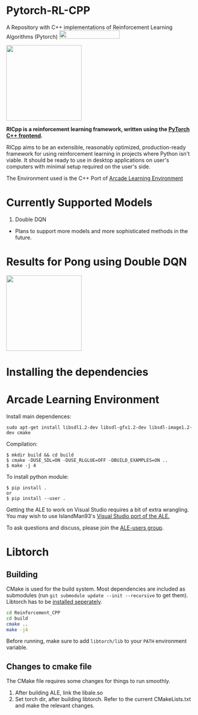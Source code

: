 # Pytorch-RL-CPP
A Repository with C++ implementations of Reinforcement Learning Algorithms (Pytorch)
<img width="160px" height="22px" href="https://github.com/pytorch/pytorch" src="https://pp.userapi.com/c847120/v847120960/82b4/xGBK9pXAkw8.jpg">  

<img src="/assets/r_her.gif?raw=true" width="200">

**RlCpp is a reinforcement learning framework, written using the [PyTorch C++ frontend](https://pytorch.org/cppdocs/frontend.html).**

RlCpp aims to be an extensible, reasonably optimized, production-ready framework for using reinforcement learning in projects where Python isn't viable. It should be ready to use in desktop applications on 
user's computers with minimal setup required on the user's side.

The Environment used is the C++ Port of [Arcade Learning Environment](https://github.com/mgbellemare/Arcade-Learning-Environment) 

# Currently Supported Models
1. Double DQN
* Plans to support more models and more sophisticated methods in the future.

# Results for Pong using Double DQN
<img src="/assets/r_her.gif?raw=true" width="200">


# Installing the dependencies

# Arcade Learning Environment

Install main dependences:
```
sudo apt-get install libsdl1.2-dev libsdl-gfx1.2-dev libsdl-image1.2-dev cmake
```

Compilation:

```
$ mkdir build && cd build
$ cmake -DUSE_SDL=ON -DUSE_RLGLUE=OFF -DBUILD_EXAMPLES=ON ..
$ make -j 4
```

To install python module:

```
$ pip install .
or
$ pip install --user .
```

Getting the ALE to work on Visual Studio requires a bit of extra wrangling. You may wish to use IslandMan93's [Visual Studio port of the ALE.](https://github.com/Islandman93/Arcade-Learning-Environment)

To ask questions and discuss, please join the [ALE-users group](https://groups.google.com/forum/#!forum/arcade-learning-environment).

# Libtorch

## Building
CMake is used for the build system. 
Most dependencies are included as submodules (run `git submodule update --init --recursive` to get them).
Libtorch has to be [installed seperately](https://pytorch.org/cppdocs/installing.html).

```bash
cd Reinforcement_CPP
cd build
cmake ..
make -j4
```

Before running, make sure to add `libtorch/lib` to your `PATH` environment variable.

## Changes to cmake file

The CMake file requires some changes for things to run smoothly.
1. After building ALE, link the libale.so
2. Set torch dir, after building libtorch.
Refer to the current CMakeLists.txt and make the relevant changes.





